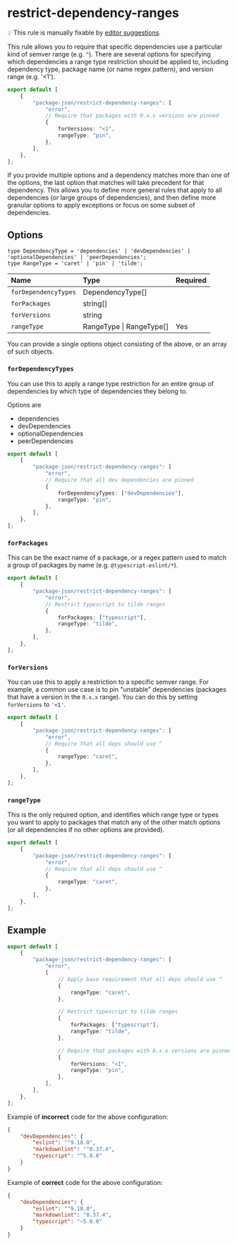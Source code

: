 # restrict-dependency-ranges

💡 This rule is manually fixable by [editor suggestions](https://eslint.org/docs/latest/use/core-concepts#rule-suggestions).

<!-- end auto-generated rule header -->

This rule allows you to require that specific dependencies use a particular kind of semver range (e.g. `^`).
There are several options for specifying which dependencies a range type restriction should be applied to, including dependency type, package name (or name regex pattern), and version range (e.g. '<1').

```ts
export default [
	{
		"package-json/restrict-dependency-ranges": [
			"error",
			// Require that packages with 0.x.x versions are pinned
			{
				forVersions: "<1",
				rangeType: "pin",
			},
		],
	},
];
```

If you provide multiple options and a dependency matches more than one of the options, the last option that matches will take precedent for that dependency.
This allows you to define more general rules that apply to all dependencies (or large groups of dependencies), and then define more granular options to apply exceptions or focus on some subset of dependencies.

## Options

`type DependencyType = 'dependencies' | 'devDependencies' | 'optionalDependencies' | 'peerDependencies';`\
`type RangeType = 'caret' | 'pin' | 'tilde';`

| Name                 | Type                     | Required |
| :------------------- | :----------------------- | :------- |
| `forDependencyTypes` | DependencyType[]         |          |
| `forPackages`        | string[]                 |          |
| `forVersions`        | string                   |          |
| `rangeType`          | RangeType \| RangeType[] | Yes      |

You can provide a single options object consisting of the above, or an array of such objects.

### `forDependencyTypes`

You can use this to apply a range type restriction for an entire group of dependencies by which type of dependencies they belong to.

Options are

- dependencies
- devDependencies
- optionalDependencies
- peerDependencies

```ts
export default [
	{
		"package-json/restrict-dependency-ranges": [
			"error",
			// Require that all dev dependencies are pinned
			{
				forDependencyTypes: ["devDependencies"],
				rangeType: "pin",
			},
		],
	},
];
```

### `forPackages`

This can be the exact name of a package, or a regex pattern used to match a group of packages by name (e.g. `@typescript-eslint/*`).

```ts
export default [
	{
		"package-json/restrict-dependency-ranges": [
			"error",
			// Restrict typescript to tilde ranges
			{
				forPackages: ["typescript"],
				rangeType: "tilde",
			},
		],
	},
];
```

### `forVersions`

You can use this to apply a restriction to a specific semver range.
For example, a common use case is to pin "unstable" dependencies (packages that have a version in the `0.x.x` range).
You can do this by setting `forVersions` to `'<1'`.

```ts
export default [
	{
		"package-json/restrict-dependency-ranges": [
			"error",
			// Require that all deps should use ^
			{
				rangeType: "caret",
			},
		],
	},
];
```

### `rangeType`

This is the only required option, and identifies which range type or types you want to apply to packages that match any of the other match options (or all dependencies if no other options are provided).

```ts
export default [
	{
		"package-json/restrict-dependency-ranges": [
			"error",
			// Require that all deps should use ^
			{
				rangeType: "caret",
			},
		],
	},
];
```

## Example

```ts
export default [
	{
		"package-json/restrict-dependency-ranges": [
			"error",
			[
				// Apply base requirement that all deps should use ^
				{
					rangeType: "caret",
				},

				// Restrict typescript to tilde ranges
				{
					forPackages: ["typescript"],
					rangeType: "tilde",
				},

				// Require that packages with 0.x.x versions are pinned
				{
					forVersions: "<1",
					rangeType: "pin",
				},
			],
		],
	},
];
```

Example of **incorrect** code for the above configuration:

```json
{
	"devDependencies": {
		"eslint": "^9.18.0",
		"markdownlint": "^0.37.4",
		"typescript": "^5.8.0"
	}
}
```

Example of **correct** code for the above configuration:

```json
{
	"devDependencies": {
		"eslint": "^9.18.0",
		"markdownlint": "0.37.4",
		"typescript": "~5.8.0"
	}
}
```
